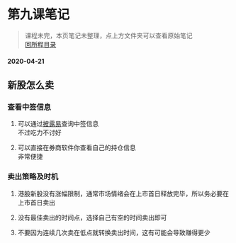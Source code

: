 # 第九课笔记

> 课程未完，本页笔记未整理，点上方文件夹可以查看原始笔记<br/>[回所程目录](/ichangtou/stock/hk_stock_newlucky/README.md)

#### 2020-04-21

## 新股怎么卖

### 查看中签信息

1. 可以通过[披露易](https://www.hkexnews.hk/)查询中签信息<br/>不过吃力不讨好

2. 可以直接在券商软件你查看自己的持仓信息<br/>非常便捷

### 卖出策略及时机

1. 港股新股没有涨幅限制，通常市场情绪会在上市首日释放完毕，所以务必要在上市首日卖出

2. 没有最佳卖出的时间点，选择自己有空的时间卖出即可

3. 不要因为连续几次卖在低点就转换卖出时间，这有可能会导致赚得更少
